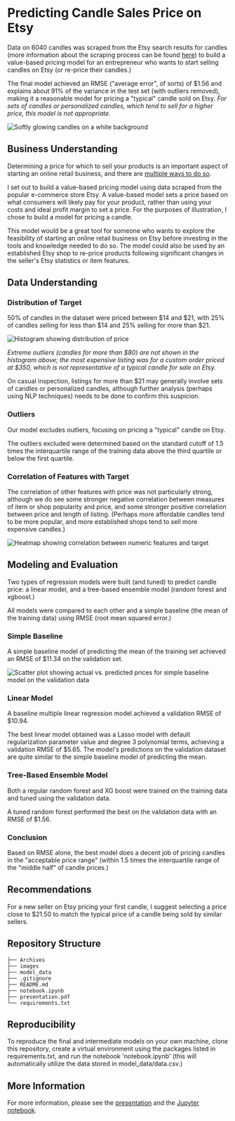 # Predicting Candle Sales Price on Etsy

Data on 6040 candles was scraped from the Etsy search results for candles (more information about the scraping process can be found [here](Archives/web-scraping.ipynb)) to build a value-based pricing model for an entrepreneur who wants to start selling candles on Etsy (or re-price their candles.)

The final model achieved an RMSE ("average error", of sorts) of \$1.56 and explains about 91% of the variance in the test set (with outliers removed), making it a reasonable model for pricing a "typical" candle sold on Etsy. *For sets of candles or personalized candles, which tend to sell for a higher price, this model is not appropriate.*

![Softly glowing candles on a white background](images/readme_header.png)

## Business Understanding

Determining a price for which to sell your products is an important aspect of starting an online retail business, and there are [multiple ways to do so](https://www.indeed.com/career-advice/career-development/pricing-modeling).

I set out to build a value-based pricing model using data scraped from the popular e-commerce store Etsy. A value-based model sets a price based on what consumers will likely pay for your product, rather than using your costs and ideal profit margin to set a price. For the purposes of illustration, I chose to build a model for pricing a candle.

This model would be a great tool for someone who wants to explore the feasibility of starting an online retail business on Etsy before investing in the tools and knowledge needed to do so. The model could also be used by an established Etsy shop to re-price products following significant changes in the seller's Etsy statistics or item features.

## Data Understanding

### Distribution of Target

50\% of candles in the dataset were priced between \$14 and \$21, with 25\% of candles selling for less than \$14 and 25\% selling for more than \$21.

![Histogram showing distribution of price](images/price_dist.jpg)

*Extreme outliers (candles for more than \$80) are not shown in the histogram above; the most expensive listing was for a custom order priced at \$350, which is not representative of a typical candle for sale on Etsy.*

On casual inspection, listings for more than \$21 may generally involve sets of candles or personalized candles, although further analysis (perhaps using NLP techniques) needs to be done to confirm this suspicion.

### Outliers

Our model excludes outliers, focusing on pricing a "typical" candle on Etsy.

The outliers excluded were determined based on the standard cutoff of 1.5 times the interquartile range of the training data above the third quartile or below the first quartile.

### Correlation of Features with Target

The correlation of other features with price was not particularly strong, although we do see some stronger negative correlation between measures of item or shop popularity and price, and some stronger positive correlation between price and length of listing. (Perhaps more affordable candles tend to be more popular, and more established shops tend to sell more expensive candles.)

![Heatmap showing correlation between numeric features and target](images/correlation_plot.jpg)

## Modeling and Evaluation

Two types of regression models were built (and tuned) to predict candle price: a linear model, and a tree-based ensemble model (random forest and xgboost.)

All models were compared to each other and a simple baseline (the mean of the training data) using RMSE (root mean squared error.)

### Simple Baseline

A simple baseline model of predicting the mean of the training set achieved an RMSE of \$11.34 on the validation set.

![Scatter plot showing actual vs. predicted prices for simple baseline model on the validation data](images/simple_baseline.jpg)

### Linear Model

A baseline multiple linear regression model achieved a validation RMSE of \$10.94.

The best linear model obtained was a Lasso model with default regularization parameter value and degree 3 polynomial terms, achieving a validation RMSE of \$5.65. The model's predictions on the validation dataset are quite similar to the simple baseline model of predicting the mean.

### Tree-Based Ensemble Model

Both a regular random forest and XG boost were trained on the training data and tuned using the validation data.

A tuned random forest performed the best on the validation data with an RMSE of \$1.56.

### Conclusion

Based on RMSE alone, the best model does a decent job of pricing candles in the "acceptable price range" (within 1.5 times the interquartile range of the "middle half" of candle prices.)

## Recommendations

For a new seller on Etsy pricing your first candle, I suggest selecting a price close to \$21.50 to match the typical price of a candle being sold by similar sellers.

## Repository Structure

```
├── Archives
├── images
├── model_data
├── .gitignore
├── README.md
├── notebook.ipynb
├── presentation.pdf
└── requirements.txt
```

## Reproducibility

To reproduce the final and intermediate models on your own machine, clone this repository, create a virtual environment using the packages listed in requirements.txt, and run the notebook 'notebook.ipynb' (this will automatically utilize the data stored in model_data/data.csv.)

## More Information

For more information, please see the [presentation](presentation.pdf) and the [Jupyter notebook](notebook.ipynb).